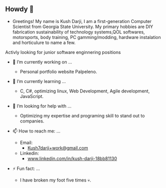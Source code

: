 ## Howdy 👋

<!--
**Palpeleno/Palpeleno** is a ✨ _special_ ✨ repository because its `README.md` (this file) appears on your GitHub profile.

Here are some ideas to get you started:

- 🔭 I’m currently working on ...
- 🌱 I’m currently learning ...
- 👯 I’m looking to collaborate on ...
- 🤔 I’m looking for help with ...
- 💬 Ask me about ...
- 📫 How to reach me: ...
- 😄 Pronouns: ...
- ⚡ Fun fact: ...
-->

- Greetings! My name is Kush Darji, I am a first-generation Computer Scientist from Georgia State University. 
My primary hobbies are DIY fabrication sustainability of technology systems,QOL softwares, motorsports, body training, PC gamming/modding, hardware instalation and horticulure to name a few.

Activly looking for junior software enginnering positions  

- 🔭 I’m currently working on ...
    - Personal portfolio website Palpeleno.

- 🌱 I’m currently learning ...
    - C, C#, optimizing linux, Web Development, Agile development, JavaScript.

- 🤔 I’m looking for help with ...
    - Optimizing my expertise and programing skill to stand out to companies.

- 📫 How to reach me: ...
    - Email:
        - Kush7darji+work@gmail.com
    - Linkedin:
        - www.linkedin.com/in/kush-darji-18bb81130

- ⚡ Fun fact: ...
    - I have broken my foot five times 💀.


